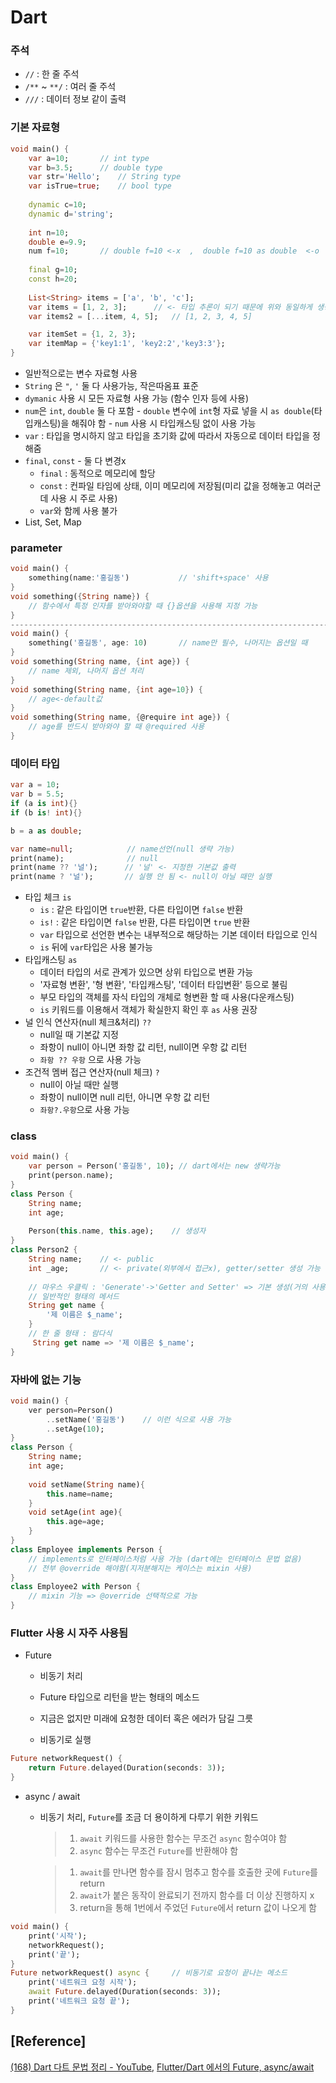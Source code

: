 # Dart




### 주석

- `//` : 한 줄 주석
- `/**` ~ `**/` : 여러 줄 주석
- `///`  : 데이터 정보 같이 출력



### 기본 자료형

```dart
void main() { 
    var a=10;		// int type
    var b=3.5;		// double type
    var str='Hello';	// String type
    var isTrue=true;	// bool type
    
    dynamic c=10;
    dynamic d='string';
    
    int n=10;
    double e=9.9;
    num f=10;		// double f=10 <-x  ,  double f=10 as double  <-o
    
    final g=10;
    const h=20;
    
    List<String> items = ['a', 'b', 'c'];
    var items = [1, 2, 3];		// <- 타입 추론이 되기 때문에 위와 동일하게 생성 가능
    var items2 = [...item, 4, 5];	// [1, 2, 3, 4, 5]

    var itemSet = {1, 2, 3};
    var itemMap = {'key1:1', 'key2:2','key3:3'};
}
```

- 일반적으로는 변수 자료형 사용
- `String` 은 `"`, `'` 둘 다 사용가능, 작은따옴표 표준
- `dymanic` 사용 시 모든 자료형 사용 가능 (함수 인자 등에 사용)
- `num`은 `int`, `double` 둘 다 포함
      - `double` 변수에 `int`형 자료 넣을 시 `as double`(타입캐스팅)을 해줘야 함
      - `num` 사용 시 타입캐스팅 없이 사용 가능
- `var` : 타입을 명시하지 않고 타입을 초기화 값에 따라서 자동으로 데이터 타입을 정해줌
- `final`, `const` - 둘 다 변경x
  - `final` : 동적으로 메모리에 할당
  - `const` : 컨파일 타임에 상태, 이미 메모리에 저장됨(미리 값을 정해놓고 여러군데 사용 시 주로 사용)
  - `var`와 함께 사용 불가
- List, Set, Map



### parameter

```dart
void main() { 
	something(name:'홍길동')			// 'shift+space' 사용
}
void something({String name}) {
    // 함수에서 특정 인자를 받아와야할 때 {}옵션을 사용해 지정 가능
}
----------------------------------------------------------------------------------
void main() { 
	something('홍길동', age: 10)		// name만 필수, 나머지는 옵션일 때
}
void something(String name, {int age}) { 
    // name 제외, 나머지 옵션 처리
}
void something(String name, {int age=10}) { 
    // age<-default값
}
void something(String name, {@require int age}) { 
    // age를 반드시 받아와야 할 때 @required 사용
}
```



### 데이터 타입

```dart
var a = 10;
var b = 5.5;
if (a is int){}
if (b is! int){}

b = a as double;

var name=null;			  // name선언(null 생략 가능)
print(name);			  // null
print(name ?? '널');		 // '널' <- 지정한 기본값 출력
print(name ? '널');		 // 실행 안 됨 <- null이 아닐 때만 실행

```

- 타입 체크 `is`
  - `is` : 같은 타입이면 `true`반환, 다른 타입이면 `false` 반환
  - `is!` : 같은 타입이면 `false` 반환, 다른 타입이면 `true` 반환
  - `var` 타입으로 선언한 변수는 내부적으로 해당하는 기본 데이터 타입으로 인식
  - `is` 뒤에 `var`타입은 사용 불가능
- 타입캐스팅 `as`
  - 데이터 타입의 서로 관계가 있으면 상위 타입으로 변환 가능
  - '자료형 변환', '형 변환', '타입캐스팅', '데이터 타입변환' 등으로 불림
  - 부모 타입의 객체를 자식 타입의 개체로 형변환 할 때 사용(다운캐스팅)
  - `is` 키워드를 이용해서 객체가 확실한지 확인 후 `as` 사용 권장
- 널 인식 연산자(null 체크&처리) `??`
  -  null일 때 기본값 지정
  - 좌항이 null이 아니면 좌항 값 리턴, null이면 우항 값 리턴
  - `좌항 ?? 우항` 으로 사용 가능
- 조건적 멤버 접근 연산자(null 체크) `?`
  -  null이 아닐 때만 실행
  - 좌항이 null이면 null 리턴, 아니면 우항 값 리턴
  - `좌항?.우항`으로 사용 가능



### class

```dart
void main() {
    var person = Person('홍길동', 10);	// dart에서는 new 생략가능
    print(person.name);
}
class Person {
    String name;
    int age;
    
    Person(this.name, this.age);	// 생성자
}
class Person2 {
    String name;	// <- public
    int _age;		// <- private(외부에서 접근x), getter/setter 생성 가능
    
    // 마우스 우클릭 : 'Generate'->'Getter and Setter' => 기본 생성(거의 사용x)
    // 일반적인 형태의 메서드
    String get name {
        '제 이름은 $_name';
    }
    // 한 줄 형태 : 람다식
     String get name => '제 이름은 $_name';
}
```



### 자바에 없는 기능

```dart
void main() {
    ver person=Person()
        ..setName('홍길동')	// 이런 식으로 사용 가능
        ..setAge(10);
}
class Person {
    String name;
    int age;
    
    void setName(String name){
        this.name=name;
    }
    void setAge(int age){
        this.age=age;
    }
}
class Employee implements Person {
    // implements로 인터페이스처럼 사용 가능 (dart에는 인터페이스 문법 없음)
    // 전부 @override 해야함(지저분해지는 케이스는 mixin 사용)
}
class Employee2 with Person {
    // mixin 기능 => @override 선택적으로 가능
}
```



### Flutter 사용 시 자주 사용됨

- Future

  - 비동기 처리

  - Future 타입으로 리턴을 받는 형태의 메소드
  - 지금은 없지만 미래에 요청한 데이터 혹은 에러가 담길 그릇
  - 비동기로 실행

```dart
Future networkRequest() {
    return Future.delayed(Duration(seconds: 3));
}
```

- async / await

  - 비동기 처리, `Future`를 조금 더 용이하게 다루기 위한 키워드

    > 1. `await` 키워드를 사용한 함수는 무조건 `async` 함수여야 함
    > 2. `async` 함수는 무조건 `Future`를 반환해야 함

    > 1. `await`를 만나면 함수를 잠시 멈추고 함수를 호출한 곳에 `Future`를 return
    > 2. `await`가 붙은 동작이 완료되기 전까지 함수를 더 이상 진행하지 x
    > 3. return을 통해 1번에서 주었던 `Future`에서 return 값이 나오게 함
```dart
void main() {
    print('시작');
    networkRequest();
    print('끝');
}
Future networkRequest() async {		// 비동기로 요청이 끝나는 메소드
    print('네트워크 요청 시작');
    await Future.delayed(Duration(seconds: 3));
    print('네트워크 요청 끝');
}
```



## [Reference]  
[(168) Dart 다트 문법 정리 - YouTube](https://www.youtube.com/watch?v=J_cQyPGyHRI), [Flutter/Dart 에서의 Future, async/await](https://velog.io/@jintak0401/FlutterDart-%EC%97%90%EC%84%9C%EC%9D%98-Future-asyncawait)
